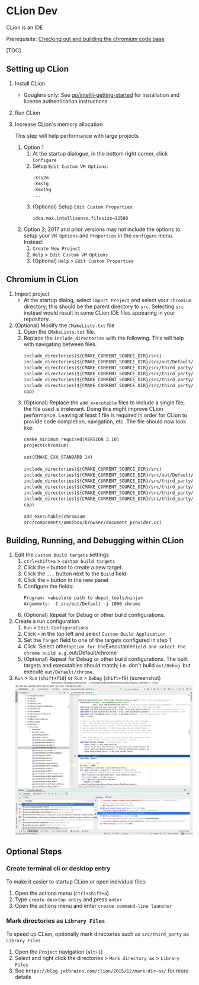 # CLion Dev

CLion is an IDE

Prerequisite:
[Checking out and building the chromium code base](README.md#Checking-Out-and-Building)

[TOC]

## Setting up CLion
1. Install CLion
    - Googlers only: See
      [go/intellij-getting-started](https://goto.google.com/intellij-getting-started)
      for installation and license authentication instructions

1. Run CLion
1. Increase CLion's memory allocation

    This step will help performance with large projects
    1. Option 1
        1. At the startup dialogue, in the bottom right corner, click
           `Configure`
        1. Setup `Edit Custom VM Options`:
            ```
            -Xss2m
            -Xms1g
            -Xmx15g
            ...
            ```
        1. (Optional) Setup `Edit Custom Properties`:
            ```
            idea.max.intellisense.filesize=12500
            ```
    1. Option 2; 2017 and prior versions may not include the options to setup
    your `VM Options` and `Properties` in the `configure` menu. Instead:
        1. `Create New Project`
        1. `Help` > `Edit Custom VM Options`
        1. (Optional) `Help` > `Edit Custom Properties`

## Chromium in CLion
1. Import project
    - At the startup dialog, select `Import Project` and select your `chromium`
      directory; this should be the parent directory to `src`. Selecting `src`
      instead would result in some CLion IDE files appearing in your repository.
1. (Optional) Modify the `CMakeLists.txt` file
    1. Open the `CMakeLists.txt` file.
    1. Replace the `include_directories` with the following. This will help
       with navigating between files.
       ```
       include_directories(${CMAKE_CURRENT_SOURCE_DIR}/src)
       include_directories(${CMAKE_CURRENT_SOURCE_DIR}/src/out/Default/gen)
       include_directories(${CMAKE_CURRENT_SOURCE_DIR}/src/third_party/protobuf/src)
       include_directories(${CMAKE_CURRENT_SOURCE_DIR}/src/third_party/googletest/src/googletest/include)
       include_directories(${CMAKE_CURRENT_SOURCE_DIR}/src/third_party/googletest/src/googlemock/include)
       include_directories(${CMAKE_CURRENT_SOURCE_DIR}/src/third_party/abseil-cpp)
       ```
    1. (Optional) Replace the `add_executable` files to include a single file;
       the file used is irrelevant. Doing this might improve CLion performance.
       Leaving at least 1 file is required in order for CLion to provide code
       completion, navigation, etc. The file should now look like:
       ```
       cmake_minimum_required(VERSION 3.10)
       project(chromium)

       set(CMAKE_CXX_STANDARD 14)

       include_directories(${CMAKE_CURRENT_SOURCE_DIR}/src)
       include_directories(${CMAKE_CURRENT_SOURCE_DIR}/src/out/Default/gen)
       include_directories(${CMAKE_CURRENT_SOURCE_DIR}/src/third_party/protobuf/src)
       include_directories(${CMAKE_CURRENT_SOURCE_DIR}/src/third_party/googletest/src/googletest/include)
       include_directories(${CMAKE_CURRENT_SOURCE_DIR}/src/third_party/googletest/src/googlemock/include)
       include_directories(${CMAKE_CURRENT_SOURCE_DIR}/src/third_party/abseil-cpp)
   
       add_executable(chromium src/components/omnibox/browser/document_provider.cc)
       ```

## Building, Running, and Debugging within CLion
1. Edit the `custom build targets` settings
    1. `ctrl+shift+a` > `custom build targets`
    1. Click the `+` button to create a new target.
    1. Click the `...` button next to the `Build` field
    1. Click the `+` button in the new panel
    1. Configure the fields:
       ```
       Program: <absolute path to depot_tools/ninja>
       Arguments: -C src/out/Default -j 1000 chrome
       ```
    1. (Optional) Repeat for Debug or other build configurations.
1. Create a run configuration
    1. `Run` > `Edit Configurations`
    1. Click `+` in the top left and select `Custom Build Application`
    1. Set the `Target` field to one of the targets configured in step 1
    1. Click 'Select other` option for the `Executable` field and select the
    chrome build e.g. `out/Default/chrome`
    1. (Optional) Repeat for Debug or other build configurations. The built
    targets and executables should match; i.e. don't build `out/Debug `but
    execute `out/Default/chrome`.
1. `Run` > `Run` (`shift+f10`) or `Run` > `Debug` (`shift+f9`) (screenshot)
    ![debugging screenshot](images/clion_gui_debugging.png)

## Optional Steps

### Create terminal cli or desktop entry
To make it easier to startup CLion or open individual files:
1. Open the actions menu (`ctrl+shift+a`)
1. Type `create desktop entry` and press `enter`
1. Open the actions menu and enter `create command-line launcher`

### Mark directories as `Library Files`
To speed up CLion, optionally mark directories such as `src/third_party` as
`Library Files`
1. Open the `Project` navigation (`alt+1`)
1. Select and right click the directories > `Mark directory as` >
   `Library Files`
1. See `https://blog.jetbrains.com/clion/2015/12/mark-dir-as/` for more details
